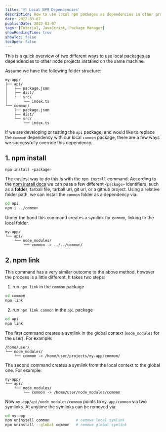 ```yaml
---
title: '📦 Local NPM Dependencies'
description: How to use local npm packages as dependencies in other projects.
date: 2022-03-07
publishDate: 2022-03-07
tags: [Tutorial, JavaScript, Package Manager]
showReadingTime: true
showToc: false
tocOpen: false
---
```


This is a quick overview of two different ways to use local packages as dependencies to other node projects installed on the same machine.

Assume we have the following folder structure:

```text
my-app/
├── api/
│   ├── package.json
│   ├── dist/
│   └── src/
│       └── index.ts
└── common/
    ├── package.json
    ├── dist/
    └── src/
        └── index.ts
```

If we are developing or testing the `api` package, and would like to replace the `common` dependency with our local `common` package, there are a few ways we successfully override this dependency.

## 1. npm install

```bash
npm install <package>
```

The easiest way to do this is with the `npm install` command. According to the [npm install docs](https://docs.npmjs.com/cli/v8/commands/npm-install) we can pass a few different `<package>` identifiers, such as a **folder**, tarball file, tarball url, git url, or a github project. Using a relative folder path, we can install the `common` folder as a dependency via:

```bash
cd api
npm i ../common
```

Under the hood this command creates a symlink for `common`, linking to the local folder.

```text
my-app/
└── api/
    └── node_modules/
        └── common -> ../../common/
```

## 2. npm link

This command has a very similar outcome to the above method, however the process is a little different. It takes two steps:

1. run `npm link` in the `common` package

```bash
cd common
npm link
```

2. run `npm link common` in the `api` package

```bash
cd api
npm link
```

The first command creates a symlink in the global context (`node_modules` for the user). For example:

```text
/home/user/
└── node_modules/
    └── common -> /home/user/projects/my-app/common/
```

The second command creates a symlink from the local context to the global one. For example:

```text
my-app/
└── api/
    └── node_modules/
        └── common -> /home/user/node_modules/common
```

Now `my-app/api/node_modules/common` points to `my-app/common` via two symlinks. At anytime the symlinks can be removed via:

```bash
cd my-app
npm uninstall common            # remove local symlink
npm uninstall --global common   # remove global symlink
```
